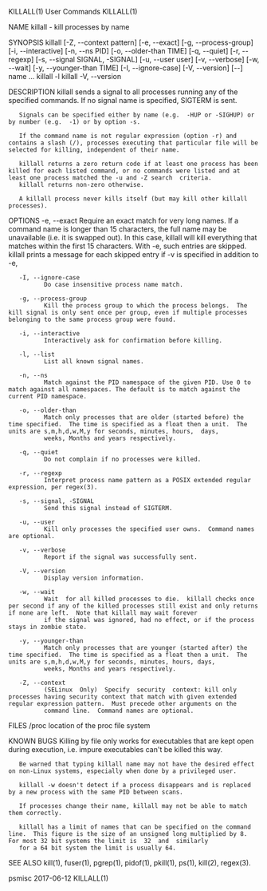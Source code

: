 KILLALL(1)                                                                                   User Commands                                                                                  KILLALL(1)

NAME
       killall - kill processes by name

SYNOPSIS
       killall [-Z, --context pattern] [-e, --exact] [-g, --process-group] [-i, --interactive] [-n, --ns PID] [-o, --older-than TIME] [-q, --quiet] [-r, --regexp] [-s, --signal SIGNAL, -SIGNAL]
       [-u, --user user] [-v, --verbose] [-w, --wait] [-y, --younger-than TIME] [-I, --ignore-case] [-V, --version] [--] name ...
       killall -l
       killall -V, --version

DESCRIPTION
       killall sends a signal to all processes running any of the specified commands.  If no signal name is specified, SIGTERM is sent.

       Signals can be specified either by name (e.g.  -HUP or -SIGHUP) or by number (e.g.  -1) or by option -s.

       If the command name is not regular expression (option -r) and contains a slash (/), processes executing that particular file will be selected for killing, independent of their name.

       killall returns a zero return code if at least one process has been killed for each listed command, or no commands were listed and at least one process matched the -u and -Z search  criteria.
       killall returns non-zero otherwise.

       A killall process never kills itself (but may kill other killall processes).

OPTIONS
       -e, --exact
              Require  an  exact  match  for very long names.  If a command name is longer than 15 characters, the full name may be unavailable (i.e.  it is swapped out).  In this case, killall will
              kill everything that matches within the first 15 characters.  With -e, such entries are skipped.  killall prints a message for each skipped entry if -v is specified in addition to -e,

       -I, --ignore-case
              Do case insensitive process name match.

       -g, --process-group
              Kill the process group to which the process belongs.  The kill signal is only sent once per group, even if multiple processes belonging to the same process group were found.

       -i, --interactive
              Interactively ask for confirmation before killing.

       -l, --list
              List all known signal names.

       -n, --ns
              Match against the PID namespace of the given PID. Use 0 to match against all namespaces. The default is to match against the current PID namespace.

       -o, --older-than
              Match only processes that are older (started before) the time specified.  The time is specified as a float then a unit.  The units are s,m,h,d,w,M,y for seconds, minutes, hours,  days,
              weeks, Months and years respectively.

       -q, --quiet
              Do not complain if no processes were killed.

       -r, --regexp
              Interpret process name pattern as a POSIX extended regular expression, per regex(3).

       -s, --signal, -SIGNAL
              Send this signal instead of SIGTERM.

       -u, --user
              Kill only processes the specified user owns.  Command names are optional.

       -v, --verbose
              Report if the signal was successfully sent.

       -V, --version
              Display version information.

       -w, --wait
              Wait  for all killed processes to die.  killall checks once per second if any of the killed processes still exist and only returns if none are left.  Note that killall may wait forever
              if the signal was ignored, had no effect, or if the process stays in zombie state.

       -y, --younger-than
              Match only processes that are younger (started after) the time specified.  The time is specified as a float then a unit.  The units are s,m,h,d,w,M,y for seconds, minutes, hours, days,
              weeks, Months and years respectively.

       -Z, --context
              (SELinux  Only)  Specify  security  context: kill only processes having security context that match with given extended regular expression pattern.  Must precede other arguments on the
              command line.  Command names are optional.

FILES
       /proc  location of the proc file system

KNOWN BUGS
       Killing by file only works for executables that are kept open during execution, i.e. impure executables can't be killed this way.

       Be warned that typing killall name may not have the desired effect on non-Linux systems, especially when done by a privileged user.

       killall -w doesn't detect if a process disappears and is replaced by a new process with the same PID between scans.

       If processes change their name, killall may not be able to match them correctly.

       killall has a limit of names that can be specified on the command line.  This figure is the size of an unsigned long multiplied by 8.  For most 32 bit systems the limit is  32  and  similarly
       for a 64 bit system the limit is usually 64.

SEE ALSO
       kill(1), fuser(1), pgrep(1), pidof(1), pkill(1), ps(1), kill(2), regex(3).

psmisc                                                                                        2017-06-12                                                                                    KILLALL(1)
